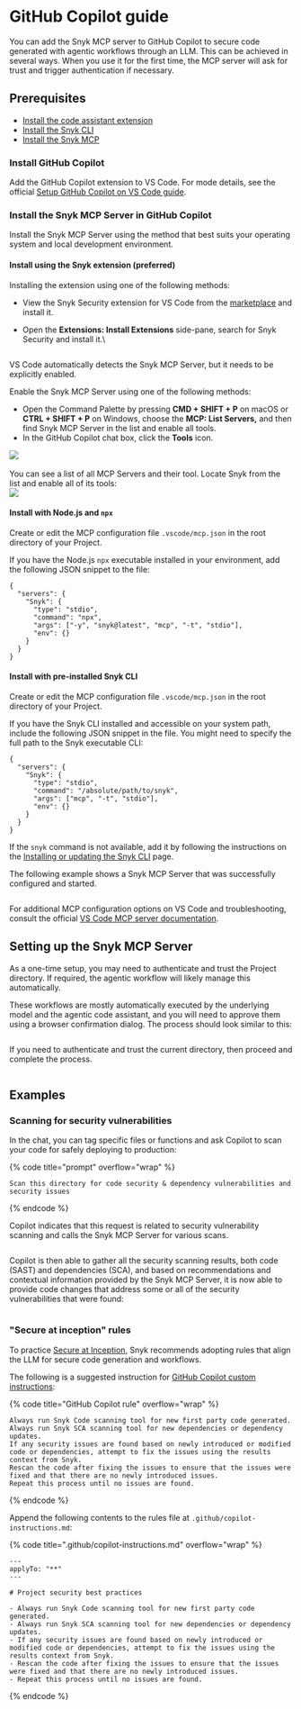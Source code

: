 # GitHub Copilot guide

You can add the Snyk MCP server to GitHub Copilot to secure code generated with agentic workflows through an LLM. This can be achieved in several ways. When you use it for the first time, the MCP server will ask for trust and trigger authentication if necessary.

## Prerequisites

* [Install the code assistant extension](github-copilot-guide.md#install-github-copilot)
* [Install the Snyk CLI](../../../developer-tools/snyk-cli/install-or-update-the-snyk-cli/)
* [Install the Snyk MCP](github-copilot-guide.md#install-the-snyk-mcp-server-in-github-copilot)

### Install GitHub Copilot

Add the GitHub Copilot extension to VS Code. For mode details, see the official [Setup GitHub Copilot on VS Code guide](https://code.visualstudio.com/docs/copilot/setup).

### Install the Snyk MCP Server in GitHub Copilot

Install the Snyk MCP Server using the method that best suits your operating system and local development environment.

#### Install using the Snyk extension (preferred)

Installing the extension using one of the following methods:

* View the Snyk Security extension for VS Code from the [marketplace](https://marketplace.visualstudio.com/items?itemName=snyk-security.snyk-vulnerability-scanner) and install it.
*   Open the **Extensions: Install Extensions** side-pane, search for Snyk Security and install it.\


    <figure><img src="../../../.gitbook/assets/image (464).png" alt=""><figcaption></figcaption></figure>

VS Code automatically detects the Snyk MCP Server, but it needs to be explicitly enabled.

Enable the Snyk MCP Server using one of the following methods:

* Open the Command Palette by pressing **CMD + SHIFT + P** on macOS or **CTRL + SHIFT + P** on Windows, choose the **MCP: List Servers,** and then find Snyk MCP Server in the list and enable all tools.
* In the GitHub Copilot chat box, click the **Tools** icon.

![](<../../../.gitbook/assets/image (470).png>)\
\
You can see a list of all MCP Servers and their tool. Locate Snyk from the list and enable all of its tools:\
![](<../../../.gitbook/assets/image (471).png>)

#### Install with Node.js and `npx`

Create or edit the MCP configuration file `.vscode/mcp.json` in the root directory of your Project.

If you have the Node.js `npx` executable installed in your environment, add the following JSON snippet to the file:

```json5
{
  "servers": {
    "Snyk": {
      "type": "stdio",
      "command": "npx",
      "args": ["-y", "snyk@latest", "mcp", "-t", "stdio"],
      "env": {}
    }
  }
}
```

#### Install with pre-installed Snyk CLI

Create or edit the MCP configuration file `.vscode/mcp.json` in the root directory of your Project.

If you have the Snyk CLI installed and accessible on your system path, include the following JSON snippet in the file. You might need to specify the full path to the Snyk executable CLI:

```json5
{
  "servers": {
    "Snyk": {
      "type": "stdio",
      "command": "/absolute/path/to/snyk",
      "args": ["mcp", "-t", "stdio"],
      "env": {}
    }
  }
}
```

If the `snyk` command is not available, add it by following the instructions on the [Installing or updating the Snyk CLI](../../../developer-tools/snyk-cli/install-or-update-the-snyk-cli/) page.&#x20;

The following example shows a Snyk MCP Server that was successfully configured and started.

<figure><img src="../../../.gitbook/assets/image (465).png" alt=""><figcaption></figcaption></figure>

For additional MCP configuration options on VS Code and troubleshooting, consult the official [VS Code MCP server documentation](https://code.visualstudio.com/docs/copilot/chat/mcp-servers).

## Setting up the Snyk MCP Server

As a one-time setup, you may need to authenticate and trust the Project directory. If required, the agentic workflow will likely manage this automatically.

These workflows are mostly automatically executed by the underlying model and the agentic code assistant, and you will need to approve them using a browser confirmation dialog. The process should look similar to this:

<figure><img src="../../../.gitbook/assets/image (466).png" alt=""><figcaption></figcaption></figure>

If you need to authenticate and trust the current directory, then proceed and complete the process.

<figure><img src="../../../.gitbook/assets/image (467).png" alt=""><figcaption></figcaption></figure>

## Examples

### Scanning for security vulnerabilities

In the chat, you can tag specific files or functions and ask Copilot to scan your code for safely deploying to production:

{% code title="prompt" overflow="wrap" %}
```
Scan this directory for code security & dependency vulnerabilities and security issues
```
{% endcode %}

Copilot indicates that this request is related to security vulnerability scanning and calls the Snyk MCP Server for various scans.

<figure><img src="../../../.gitbook/assets/image (472).png" alt=""><figcaption></figcaption></figure>

Copilot is then able to gather all the security scanning results, both code (SAST) and dependencies (SCA), and based on recommendations and contextual information provided by the Snyk MCP Server, it is now able to provide code changes that address some or all of the security vulnerabilities that were found:

<figure><img src="../../../.gitbook/assets/image (473).png" alt=""><figcaption></figcaption></figure>

### "Secure at inception" rules

To practice [Secure at Inception](https://snyk.io/solutions/secure-ai-generated-code/), Snyk recommends adopting rules that align the LLM for secure code generation and workflows.

The following is a suggested instruction for [GitHub Copilot custom instructions](https://docs.github.com/en/copilot/how-tos/configure-custom-instructions/add-repository-instructions):

{% code title="GitHub Copilot rule" overflow="wrap" %}
```
Always run Snyk Code scanning tool for new first party code generated.
Always run Snyk SCA scanning tool for new dependencies or dependency updates.
If any security issues are found based on newly introduced or modified code or dependencies, attempt to fix the issues using the results context from Snyk.
Rescan the code after fixing the issues to ensure that the issues were fixed and that there are no newly introduced issues.
Repeat this process until no issues are found.
```
{% endcode %}

Append the following contents to the rules file at `.github/copilot-instructions.md`:

{% code title=".github/copilot-instructions.md" overflow="wrap" %}
```
---
applyTo: "**"
---

# Project security best practices

- Always run Snyk Code scanning tool for new first party code generated.
- Always run Snyk SCA scanning tool for new dependencies or dependency updates.
- If any security issues are found based on newly introduced or modified code or dependencies, attempt to fix the issues using the results context from Snyk.
- Rescan the code after fixing the issues to ensure that the issues were fixed and that there are no newly introduced issues.
- Repeat this process until no issues are found.
```
{% endcode %}
